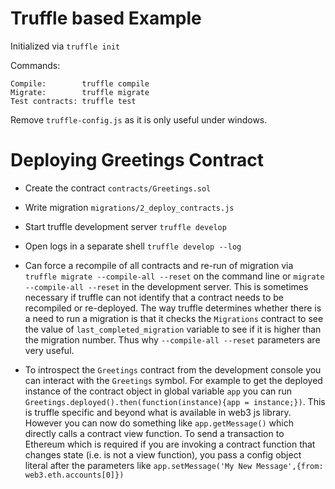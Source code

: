 # Truffle based Example

Initialized via `truffle init`

Commands:

    Compile:        truffle compile
    Migrate:        truffle migrate
    Test contracts: truffle test

Remove `truffle-config.js` as it is only useful under windows.

# Deploying Greetings Contract

* Create the contract `contracts/Greetings.sol`
* Write migration `migrations/2_deploy_contracts.js`
* Start truffle development server `truffle develop`
* Open logs in a separate shell `truffle develop --log`
* Can force a recompile of all contracts and re-run of migration via `truffle migrate --compile-all --reset`
  on the command line or `migrate --compile-all --reset` in the development server. This is sometimes
  necessary if truffle can not identify that a contract needs to be recompiled or re-deployed. The way truffle
  determines whether there is a need to run a migration is that it checks the `Migrations` contract to
  see the value of `last_completed_migration` variable to see if it is higher than the migration number. Thus
  why `--compile-all --reset` parameters are very useful.

* To introspect the `Greetings` contract from the development console you can interact with the `Greetings`
  symbol. For example to get the deployed instance of the contract object in global variable `app` you can run
  `Greetings.deployed().then(function(instance){app = instance;})`. This is truffle specific and beyond what is
  available in web3 js library. However you can now do something like `app.getMessage()` which directly calls
  a contract view function. To send a transaction to Ethereum which is required if you are invoking a contract
  function that changes state (i.e. is not a view function), you pass a config object literal after the parameters
  like `app.setMessage('My New Message',{from: web3.eth.accounts[0]})`
